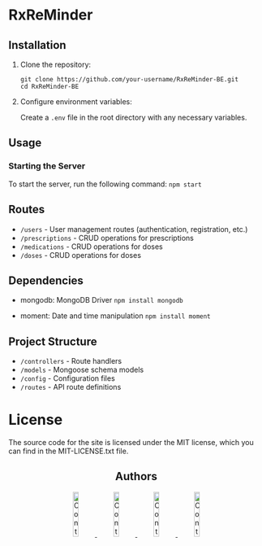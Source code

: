 # RxReMinder 

## Installation

1. Clone the repository:

   ```
   git clone https://github.com/your-username/RxReMinder-BE.git
   cd RxReMinder-BE
   ```

2. Configure environment variables:

    Create a `.env` file in the root directory with any necessary variables.

## Usage
### Starting the Server

To start the server, run the following command: `npm start`

## Routes
- `/users` - User management routes (authentication, registration, etc.)
- `/prescriptions` - CRUD operations for prescriptions
- `/medications` - CRUD operations for doses
- `/doses` - CRUD operations for doses

## Dependencies
- mongodb: MongoDB Driver `npm install mongodb`

- moment: Date and time manipulation `npm install moment`

## Project Structure
- `/controllers` - Route handlers
- `/models` - Mongoose schema models
- `/config` - Configuration files
- `/routes` - API route definitions

# License 
The source code for the site is licensed under the MIT license, which you can find in the MIT-LICENSE.txt file.

<h2 align="center">Authors</h2>

<div align="center">
  <a href="https://github.com/darkartaudio">
    <img src="https://avatars.githubusercontent.com/u/122388609?v=4"
      alt="Contributors"
      width="15%" />
  </a>
   <a href="https://github.com/Ellehcim23">
    <img src="https://avatars.githubusercontent.com/u/125413734?v=4"
      alt="Contributors"
      width="15%" />
  </a>
    <a href="https://github.com/kacyphan7">
    <img src="https://avatars.githubusercontent.com/u/125235721?v=4"
      alt="Contributors"
      width="15%" />
  </a>
   <a href="https://github.com/sp1441">
    <img src="https://avatars.githubusercontent.com/u/125446289?v=4"
      alt="Contributors"
      width="15%" />
  </a>
</div>